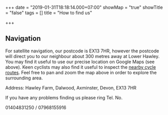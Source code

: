 +++
date = "2019-01-31T18:18:14.000+07:00"
showMap = "true"
showTitle = "false"
tags = []
title = "How to find us"

+++
## Navigation

For satellite navigation, our postcode is EX13 7HR, however the postcode will direct you to our neighbour about 300 metres away at Lower Hawley. You may find it useful to use our precise location on Google Maps (see above). Keen cyclists may also find it useful to inspect the [nearby cycle routes](http://www.opencyclemap.org/?zoom=16&lat=50.80459&lon=-3.08909&layers=B00). Feel free to pan and zoom the map above in order to explore the surrounding area.

Address:
Hawley Farm, Dalwood, Axminster, Devon, EX13 7HR

If you have any problems finding us please ring Tel. No.

01404831250 / 07968155916